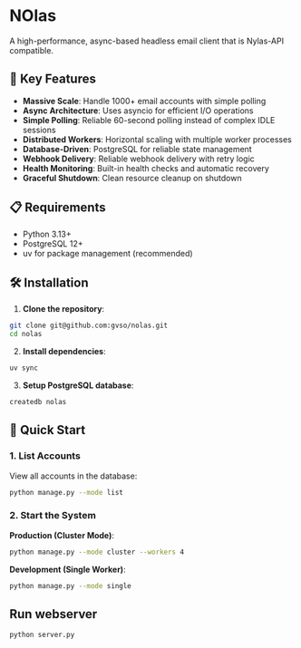# NOlas

A high-performance, async-based headless email client that is Nylas-API compatible.

## 🚀 Key Features

- **Massive Scale**: Handle 1000+ email accounts with simple polling
- **Async Architecture**: Uses asyncio for efficient I/O operations
- **Simple Polling**: Reliable 60-second polling instead of complex IDLE sessions
- **Distributed Workers**: Horizontal scaling with multiple worker processes
- **Database-Driven**: PostgreSQL for reliable state management
- **Webhook Delivery**: Reliable webhook delivery with retry logic
- **Health Monitoring**: Built-in health checks and automatic recovery
- **Graceful Shutdown**: Clean resource cleanup on shutdown

## 📋 Requirements

- Python 3.13+
- PostgreSQL 12+
- uv for package management (recommended)

## 🛠 Installation

1. **Clone the repository**:

```bash
git clone git@github.com:gvso/nolas.git
cd nolas
```

2. **Install dependencies**:

```bash
uv sync
```

3. **Setup PostgreSQL database**:

```bash
createdb nolas
```

## 🚦 Quick Start

### 1. List Accounts

View all accounts in the database:

```bash
python manage.py --mode list
```

### 2. Start the System

**Production (Cluster Mode)**:

```bash
python manage.py --mode cluster --workers 4
```

**Development (Single Worker)**:

```bash
python manage.py --mode single
```

## Run webserver

```
python server.py
```
